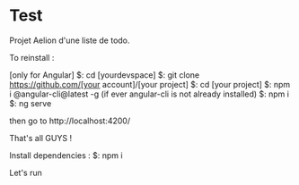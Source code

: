 # Test
Projet Aelion d'une liste de todo.

To reinstall :

[only for Angular]
$: cd [yourdevspace]
$: git clone https://github.com/[your account]/[your project]
$: cd [your project]
$: npm i @angular-cli@latest -g (if ever angular-cli is not already installed)
$: npm i 
$: ng serve

then go to http://localhost:4200/

That's all GUYS !

Install dependencies :
$: npm i

Let's run
